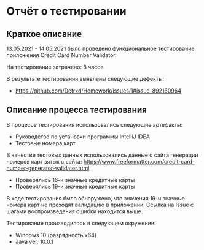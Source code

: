 # Отчёт о тестировании <Credit Card Number Validator>

## Краткое описание

13.05.2021 - 14.05.2021 было проведено функциональное тестирование приложения Credit Card Number Validator.

На тестирование затрачено: 8 часов

В результате тестирования выявлены следующие дефекты:
* https://github.com/Detrxd/Homework/issues/1#issue-892160964

## Описание процесса тестирования

В процессе тестирования использовались следующие артефакты:
* Руководство по установки программы IntelliJ IDEA
* Тестовые номера карт


В качестве тестовых данных использовались данные с сайта генерации номеров карт зятых с сайта: https://www.freeformatter.com/credit-card-number-generator-validator.html
* Проверялись 16-и значные  кредитные карты
* Проверялись 19-и значные кредитные карты

В ходе тестирования было обнаружено, что значения 19-и значные номера карт не проходят валидацию в приложении. Ссылка на Issue с шагами воспроизведения ошибки находится выше.


Тестирование производилось в следующем окружении:
* Windows 10 (разрядность х64)
* Java ver. 10.0.1